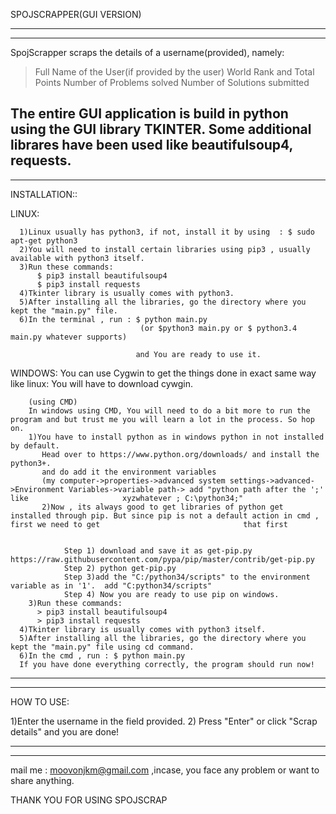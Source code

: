 SPOJSCRAPPER(GUI VERSION)


-----------------------------------------------------------------------------------------------------
-----------------------------------------------------------------------------------------------------



SpojScrapper scraps the details of a username(provided), namely:


>Full Name of the User(if provided by the user)
>World Rank and Total Points
>Number of Problems solved
>Number of Solutions submitted




The entire GUI application is build in python using the GUI library TKINTER.
Some additional librares have been used like beautifulsoup4, requests.
-----------------------------------------------------------------------------------------------------
-----------------------------------------------------------------------------------------------------

INSTALLATION::


LINUX:

	  1)Linux usually has python3, if not, install it by using  : $ sudo apt-get python3
	  2)You will need to install certain libraries using pip3 , usually available with python3 itself.
	  3)Run these commands:
	      $ pip3 install beautifulsoup4
	      $ pip3 install requests
	  4)Tkinter library is usually comes with python3.
	  5)After installing all the libraries, go the directory where you kept the "main.py" file.
	  6)In the terminal , run : $ python main.py
	  							 (or $python3 main.py or $ python3.4 main.py whatever supports)

	  							and You are ready to use it.



WINDOWS: You can use Cygwin to get the things done in exact same way like linux: You will have to download cywgin.
			
		(using CMD)
		In windows using CMD, You will need to do a bit more to run the program and but trust me you will learn a lot in the process. So hop on.
		1)You have to install python as in windows python in not installed by default.
		   Head over to https://www.python.org/downloads/ and install the python3+.
		   and do add it the environment variables
		   (my computer->properties->advanced system settings->advanced->Environment Variables->variable path-> add "python path after the ';' like   		   		    xyzwhatever ; C:\python34;"		
		   2)Now , its always good to get libraries of python get installed through pip. But since pip is not a default action in cmd , first we need to get                     		    that first


				Step 1) download and save it as get-pip.py         https://raw.githubusercontent.com/pypa/pip/master/contrib/get-pip.py
				Step 2) python get-pip.py
				Step 3)add the "C:/python34/scripts" to the environment variable as in '1'.  add "C:python34/scripts"
				Step 4) Now you are ready to use pip on windows.
		3)Run these commands:
	      > pip3 install beautifulsoup4
	      > pip3 install requests
	  4)Tkinter library is usually comes with python3 itself.
	  5)After installing all the libraries, go the directory where you kept the "main.py" file using cd command.
	  6)In the cmd , run : $ python main.py
	  If you have done everything correctly, the program should run now!


----------------------------------------------------------------------------------------------------
----------------------------------------------------------------------------------------------------


HOW TO USE:

1)Enter the username in the field provided.
2) Press "Enter" or click "Scrap details"
and you are done! 


----------------------------------------------------------------------------------------------------
----------------------------------------------------------------------------------------------------
mail me : moovonjkm@gmail.com ,incase, you face any problem or want to share anything.

THANK YOU FOR USING SPOJSCRAP